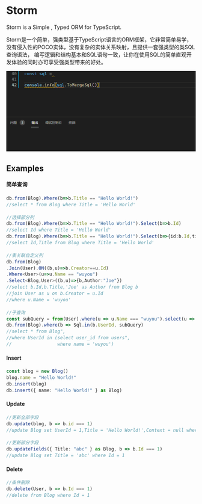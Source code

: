 # Storm
Storm is a Simple , Typed ORM for TypeScript.

Storm是一个简单，强类型基于TypeScript语言的ORM框架，它非常简单易学，没有侵入性的POCO实体，没有复杂的实体关系映射，且提供一套强类型的类SQL查询语法，
编写逻辑和结构基本和SQL语句一致，让你在使用SQL的简单直观开发体验的同时亦可享受强类型带来的好处。

![demo](https://raw.githubusercontent.com/wuyou331/storm/main/demo.gif)

## Examples

#### 简单查询
```typescript
db.from(Blog).Where(b=>b.Title == "Hello World!") 
//select * from Blog where Title = 'Hello World' 

//选择部分列
db.from(Blog).Where(b=>b.Title == "Hello World!").Select(b=>b.Id)
//select Id where Title = 'Hello World' 
db.from(Blog).Where(b=>b.Title == "Hello World!").Select(b=>{id:b.Id,title:b.Title})
//select Id,Title from Blog where Title = 'Hello World' 

//表关联自定义列
db.from(Blog)
.Join(User).ON((b,u)=>b.Creator==u.Id)
.Where<User>(u=>u.Name == "wuyou")
.Select<Blog,User>((b,u)=>{b,Author:"Joe"})
//select b.Id,b.Title,'Joe' as Author from Blog b
//join User as u on b.Creator = u.Id
//where u.Name = 'wuyou' 

//子查询
const subQuery = from(User).where(u => u.Name === "wuyou").select(u => u.Id)
db.from(Blog).where(b => Sql.in(b.UserId, subQuery)
//select * from Blog",
//where UserId in (select user_id from users",
//                 where name = 'wuyou')
```
#### Insert
```typescript
const blog = new Blog()
blog.name = "Hello World!"
db.insert(blog)
db.insert({ name: "Hello World!" } as Blog)
```

#### Update
```typescript
//更新全部字段
db.update(blog, b => b.id === 1)
//update Blog set UserId = 1,Title = 'Hello World!',Context = null where Id = 1

//更新部分字段
db.updateFields({ Title: "abc" } as Blog, b => b.Id === 1)
//update Blog set Title = 'abc' where Id = 1
```

#### Delete
```typescript
//条件删除
db.delete(User, b => b.Id === 1)
//delete from Blog where Id = 1

```
